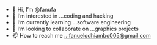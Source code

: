 - 👋 Hi, I’m @fanufa
- 👀 I’m interested in ...coding and hacking
- 🌱 I’m currently learning ...software engineering
- 💞️ I’m looking to collaborate on ...graphics projects
- 📫 How to reach me ...fanuelodhiambo005@gmail.com

<!---
fanufa/fanufa is a ✨ special ✨ repository because its `README.md` (this file) appears on your GitHub profile.
You can click the Preview link to take a look at your changes.
--->
